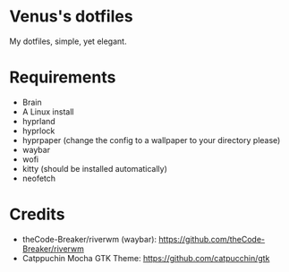 # Venus's dotfiles
My dotfiles, simple, yet elegant.

# Requirements
- Brain
- A Linux install
- hyprland
- hyprlock
- hyprpaper (change the config to a wallpaper to your directory please)
- waybar
- wofi
- kitty (should be installed automatically)
- neofetch 

# Credits
- theCode-Breaker/riverwm (waybar): https://github.com/theCode-Breaker/riverwm
- Catppuchin Mocha GTK Theme: https://github.com/catpucchin/gtk
